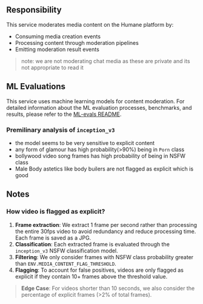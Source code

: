 ## Responsibility

This service moderates media content on the Humane platform by:

-  Consuming media creation events
-  Processing content through moderation pipelines
-  Emitting moderation result events

> note: we are not moderating chat media as these are private and its not appropriate to read it

## ML Evaluations

This service uses machine learning models for content moderation.
For detailed information about the ML evaluation processes, benchmarks, and results, please refer to the [ML-evals README](./ML-evals/README.md).

### Premilinary analysis of `inception_v3`

-  the model seems to be very sensitive to explicit content
-  any form of glamour has high probability(>90%) being in `Porn` class
-  bollywood video song frames has high probability of being in NSFW class
-  Male Body astetics like body builers are not flagged as explicit which is good

## Notes

### How video is flagged as explicit?

1. **Frame extraction**: We extract 1 frame per second rather than processing the entire 30fps video to avoid redundancy and reduce processing time. Each frame is saved as a JPG.
2. **Classification**: Each extracted frame is evaluated through the `inception_v3` NSFW classification model.
3. **Filtering**: We only consider frames with NSFW class probability greater than `ENV.MEDIA_CONTENT_FLAG_THRESHOLD`.
4. **Flagging**: To account for false positives, videos are only flagged as explicit if they contain 10+ frames above the threshold value.

> **Edge Case**: For videos shorter than 10 seconds, we also consider the percentage of explicit frames (>2% of total frames).
